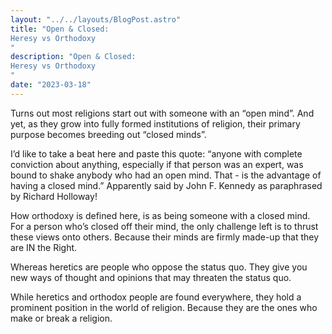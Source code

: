 ```yaml
---
layout: "../../layouts/BlogPost.astro"
title: "Open & Closed:
Heresy vs Orthodoxy
"
description: "Open & Closed:
Heresy vs Orthodoxy
"
date: "2023-03-18"
---
```


Turns out most religions start out with someone with an “open mind”. And yet, as they grow into fully formed institutions of religion, their primary purpose becomes breeding out “closed minds”. 


I’d like to take a beat here and paste this quote:
“anyone with complete conviction about anything, especially if that person was an expert,
was bound to shake anybody who had an open mind. That - is the advantage of having a closed mind.” 
Apparently said by John F. Kennedy as paraphrased by Richard Holloway!


How orthodoxy is defined here, is as being someone with a closed mind. For a person who’s closed off their mind, the only challenge left is to thrust these views onto others. Because their minds are firmly made-up that they are IN the Right. 


Whereas heretics are people who oppose the status quo. They give you new ways of thought and opinions that may threaten the status quo.


While heretics and orthodox people are found everywhere, they hold a prominent position in the world of religion. Because they are the ones who make or break a religion.
